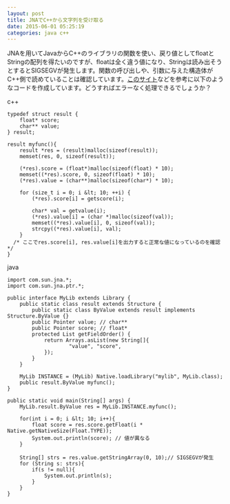 ```yaml
---
layout: post
title: JNAでC++から文字列を受け取る
date: 2015-06-01 05:25:19
categories: java c++
---
```

<p>JNAを用いてJavaからC++のライブラリの関数を使い、戻り値としてfloatとStringの配列を得たいのですが、floatは全く違う値になり、Stringは読み出そうとするとSIGSEGVが発生します。関数の呼び出しや、引数に与えた構造体がC++側で読めていることは確認しています。<a href="http://www.eshayne.com/jnaex/example14.html" rel="nofollow">このサイト</a>などを参考に以下のようなコードを作成しています。どうすればエラーなく処理できるでしょうか？</p>

<p>c++</p>

```
typedef struct result {
    float* score;
    char** value;
} result;

result myfunc(){
    result *res = (result)malloc(sizeof(result));
    memset(res, 0, sizeof(result));

    (*res).score = (float*)malloc(sizeof(float) * 10);
    memset((*res).score, 0, sizeof(float) * 10);
    (*res).value = (char**)malloc(sizeof(char*) * 10);

    for (size_t i = 0; i &lt; 10; ++i) {
        (*res).score[i] = getscore(i);

        char* val = getvalue(i);
        (*res).value[i] = (char *)malloc(sizeof(val));
        memset((*res).value[i], 0, sizeof(val));
        strcpy((*res).value[i], val);
    }
  /* ここでres.score[i], res.value[i]を出力すると正常な値になっているのを確認 */
}
```

<p>java</p>

```
import com.sun.jna.*;
import com.sun.jna.ptr.*;

public interface MyLib extends Library {
    public static class result extends Structure {
        public static class ByValue extends result implements Structure.ByValue {}
        public Pointer value; // char**
        public Pointer score; // float*
        protected List getFieldOrder() {
            return Arrays.asList(new String[]{
                    "value", "score",
            });
        }
    }

    MyLib INSTANCE = (MyLib) Native.loadLibrary("mylib", MyLib.class);
    public result.ByValue myfunc();
}

public static void main(String[] args) {
    MyLib.result.ByValue res = MyLib.INSTANCE.myfunc();

    for(int i = 0; i &lt; 10; i++){
        float score = res.score.getFloat(i * Native.getNativeSize(Float.TYPE));
        System.out.println(score); // 値が異なる
    }

    String[] strs = res.value.getStringArray(0, 10);// SIGSEGVが発生
    for (String s: strs){
        if(s != null){
            System.out.println(s);
        }
    }
}
```
